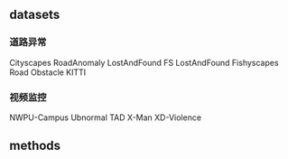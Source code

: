 


## datasets

### 道路异常
Cityscapes
RoadAnomaly
LostAndFound
FS LostAndFound
Fishyscapes
Road Obstacle
KITTI


### 视频监控

NWPU-Campus
Ubnormal
TAD
X-Man
XD-Violence


## methods

